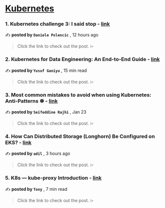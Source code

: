 
<h1><a href=https://medium.com/tag/kubernetes/recommended target="_blank" rel="noopener noreferrer">Kubernetes</a></h1>
<h3>1. Kubernetes challenge 3: I said stop - <a href=https://medium.com/@danielepolencic/kubernetes-challenge-3-i-said-stop-3323e74002ca?source=tag_recommended_feed---------0-84----------kubernetes----------0dbc6038_6908_4384_ac1c_7953c279af2d------- target="_blank" rel="noopener noreferrer">link</a></h3>

✍️ **posted by `Daniele Polencic`** <date> , 12 hours ago</date>

<blockquote>Click the link to check out the post. ⌲</blockquote>

<h3>2. Kubernetes for Data Engineering: An End-to-End Guide - <a href=https://medium.com/stackademic/kubernetes-for-data-engineering-an-end-to-end-guide-26c741a8c013?source=tag_recommended_feed---------1-107----------kubernetes----------0dbc6038_6908_4384_ac1c_7953c279af2d------- target="_blank" rel="noopener noreferrer">link</a></h3>

✍️ **posted by `Yusuf Ganiyu`** <date> , 15 min read</date>

<blockquote>Click the link to check out the post. ⌲</blockquote>

<h3>3. Most common mistakes to avoid when using Kubernetes: Anti-Patterns ☸️ - <a href=https://medium.com/@seifeddinerajhi/most-common-mistakes-to-avoid-when-using-kubernetes-anti-patterns-️-f4d37586528d?source=tag_recommended_feed---------2-85----------kubernetes----------0dbc6038_6908_4384_ac1c_7953c279af2d------- target="_blank" rel="noopener noreferrer">link</a></h3>

✍️ **posted by `Seifeddine Rajhi`** <date> , Jan 23</date>

<blockquote>Click the link to check out the post. ⌲</blockquote>

<h3>4. How Can Distributed Storage (Longhorn) Be Configured on EKS? - <a href=https://medium.com/@adil/how-can-distributed-storage-longhorn-be-configured-on-eks-7ee707b19b6c?source=tag_recommended_feed---------3-84----------kubernetes----------0dbc6038_6908_4384_ac1c_7953c279af2d------- target="_blank" rel="noopener noreferrer">link</a></h3>

✍️ **posted by `adil`** <date> , 3 hours ago</date>

<blockquote>Click the link to check out the post. ⌲</blockquote>

<h3>5. K8s — kube-proxy Introduction - <a href=https://medium.com/@tonylixu/k8s-kube-proxy-introduction-c847915efe57?source=tag_recommended_feed---------4-107----------kubernetes----------0dbc6038_6908_4384_ac1c_7953c279af2d------- target="_blank" rel="noopener noreferrer">link</a></h3>

✍️ **posted by `Tony`** <date> , 7 min read</date>

<blockquote>Click the link to check out the post. ⌲</blockquote>

